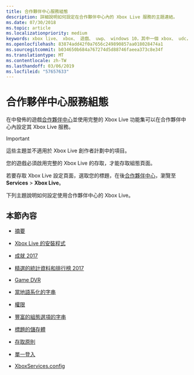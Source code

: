 ```yaml
---
title: 合作夥伴中心服務組態
description: 詳細說明如何設定在合作夥伴中心內的 Xbox Live 服務的主題連結。
ms.date: 07/30/2018
ms.topic: article
ms.localizationpriority: medium
keywords: xbox live、 xbox、 遊戲、 uwp、 windows 10，其中一個 xbox、 udc，通用的開發人員中心
ms.openlocfilehash: 83874add42f0a7656c249890857aa018028474a1
ms.sourcegitcommit: b034650b684a767274d5d88746faeea373c8e34f
ms.translationtype: MT
ms.contentlocale: zh-TW
ms.lasthandoff: 03/06/2019
ms.locfileid: "57657633"
---
```

# <a name="partner-center-service-configuration"></a>合作夥伴中心服務組態

在中發佈的遊戲[合作夥伴中心](https://partner.microsoft.com/dashboard)並使用完整的 Xbox Live 功能集可以在合作夥伴中心內設定其 Xbox Live 服務。

> [!IMPORTANT]
> 這些主題並不適用於 Xbox Live 創作者計劃中的項目。

您的遊戲必須啟用完整的 Xbox Live 的存取，才能存取組態頁面。

若要存取 Xbox Live 設定頁面，選取您的標題，在後[合作夥伴中心](https://partner.microsoft.com/dashboard)，瀏覽至**Services** > **Xbox Live**。


下列主題說明如何設定使用合作夥伴中心的 Xbox Live。

## <a name="in-this-section"></a>本節內容

* [摘要](dev-center/summary.md)

* [Xbox Live 的安裝程式](dev-center/xbox-live-setup.md)

* [成就 2017](dev-center/achievements-in-udc.md)

* [精選的統計資料和排行榜 2017](dev-center/featured-stats-and-leaderboards.md)

* [Game DVR](dev-center/game-dvr.md)

* [當地語系化的字串](dev-center/localized-strings.md)

* [權限](dev-center/privileges.md)

* [豐富的組態選項的字串](dev-center/rich-presence-configuration.md)

* [標題的儲存體](dev-center/title-storage.md)

* [存取原則](dev-center/access-policies-udc.md)

* [單一登入](dev-center/single-sign-on.md)

* [XboxServices.config](../xboxservices-config.md)